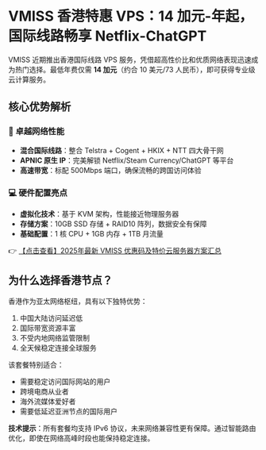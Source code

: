 # VMISS 香港特惠 VPS：14 加元-年起，国际线路畅享 Netflix-ChatGPT

VMISS 近期推出香港国际线路 VPS 服务，凭借超高性价比和优质网络表现迅速成为热门选择。最低年费仅需 **14 加元**（约合 10 美元/73 人民币），即可获得专业级云计算服务。

## 核心优势解析

### 📶 卓越网络性能
- **混合国际线路**：整合 Telstra + Cogent + HKIX + NTT 四大骨干网
- **APNIC 原生 IP**：完美解锁 Netflix/Steam Currency/ChatGPT 等平台
- **高速带宽**：标配 500Mbps 端口，确保流畅的跨国访问体验

### 💻 硬件配置亮点
- **虚拟化技术**：基于 KVM 架构，性能接近物理服务器
- **存储方案**：10GB SSD 存储 + RAID10 阵列，数据安全有保障
- **基础配置**：1 核 CPU + 1GB 内存 + 1TB 月流量

👉 [【点击查看】2025年最新 VMISS 优惠码及特价云服务器方案汇总](https://bit.ly/Vmiss)

## 为什么选择香港节点？
香港作为亚太网络枢纽，具有以下独特优势：
1. 中国大陆访问延迟低
2. 国际带宽资源丰富
3. 不受内地网络监管限制
4. 全天候稳定连接全球服务

该套餐特别适合：
- 需要稳定访问国际网站的用户
- 跨境电商从业者
- 海外流媒体爱好者
- 需要低延迟亚洲节点的国际用户

**技术提示**：所有套餐均支持 IPv6 协议，未来网络兼容性更有保障。通过智能路由优化，即使在网络高峰时段也能保持稳定连接。